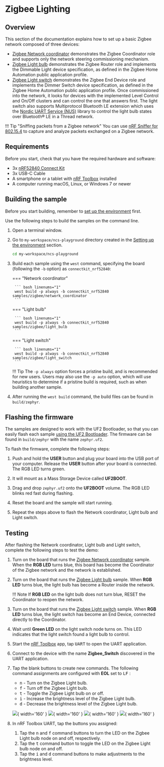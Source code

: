 # Zigbee Lighting

## Overview

This section of the documentation explains how to set up a basic Zigbee network composed of three devices:

- [Zigbee Network coordinator] demonstrates the Zigbee Coordinator role and supports only the network steering commissioning mechanism.
- [Zigbee Light bulb] demonstrates the Zigbee Router role and implements the Dimmable Light device specification, as defined in the Zigbee Home Automation public application profile.
- [Zigbee Light switch] demonstrates the Zigbee End Device role and implements the Dimmer Switch device specification, as defined in the Zigbee Home Automation public application profile. Once commissioned into the network, it looks for devices with the implemented Level Control and On/Off clusters and can control the one that answers first. The light switch also supports Multiprotocol Bluetooth LE extension which uses the [Nordic UART Service (NUS)] library to control the light bulb states over Bluetooth® LE in a Thread network.

!!! Tip "Sniffing packets from a Zigbee network" 
    You can use [nRF Sniffer for 802.15.4](../../../nrf802154-sniffer/index.md) to capture and analyze packets exchanged on a Zigbee network.

## Requirements

Before you start, check that you have the required hardware and software:

- 3x [nRF52840 Connect Kit](https://makerdiary.com/products/nrf52840-connectkit)
- 3x USB-C Cable
- A smartphone or a tablet with [nRF Toolbox] installed
- A computer running macOS, Linux, or Windows 7 or newer

## Building the sample

Before you start building, remember to [set up the environment](../../setup.md) first.

Use the following steps to build the samples on the command line.

1. Open a terminal window.

2. Go to `my-workspace/ncs-playground` directory created in the [Setting up the environment](../../setup.md#get-the-code) section.

    ``` bash linenums="1"
    cd my-workspace/ncs-playground
    ```

3. Build each sample using the `west` command, specifying the board (following the `-b` option) as `connectkit_nrf52840`:

    === "Network coordinator"

        ``` bash linenums="1"
        west build -p always -b connectkit_nrf52840 samples/zigbee/network_coordinator
        ``` 

    === "Light bulb"

        ``` bash linenums="1"
        west build -p always -b connectkit_nrf52840 samples/zigbee/light_bulb
        ```
    
    === "Light switch"

        ``` bash linenums="1"
        west build -p always -b connectkit_nrf52840 samples/zigbee/light_switch
        ```  

    !!! Tip
        The `-p always` option forces a pristine build, and is recommended for new users. Users may also use the `-p auto` option, which will use heuristics to determine if a pristine build is required, such as when building another sample.

4. After running the `west build` command, the build files can be found in `build/zephyr`.

## Flashing the firmware

The samples are designed to work with the UF2 Bootloader, so that you can easily flash each sample [using the UF2 Bootloader](../../../../programming/uf2boot.md). The firmware can be found in `build/zephyr` with the name `zephyr.uf2`.

To flash the firmware, complete the following steps:

1. Push and hold the __USER__ button and plug your board into the USB port of your computer. Release the __USER__ button after your board is connected. The RGB LED turns green.

2. It will mount as a Mass Storage Device called __UF2BOOT__.

3. Drag and drop `zephyr.uf2` onto the __UF2BOOT__ volume. The RGB LED blinks red fast during flashing.

4. Reset the board and the sample will start running.

5. Repeat the steps above to flash the Network coordinator, Light bulb and Light switch.

## Testing

After flashing the Network coordinator, Light bulb and Light switch, complete the following steps to test the demo:

1. Turn on the board that runs the [Zigbee Network coordinator] sample. When the __RGB LED__ turns blue, this board has become the Coordinator of the Zigbee network and the network is established.
2. Turn on the board that runs the [Zigbee Light bulb] sample. When __RGB LED__ turns blue, the light bulb has become a Router inside the network.

    !!! Note
        If __RGB LED__ on the light bulb does not turn blue, RESET the Coordinator to reopen the network.

3. Turn on the board that runs the [Zigbee Light switch] sample. When __RGB LED__ turns blue, the light switch has become an End Device, connected directly to the Coordinator.
4. Wait until __Green LED__ on the light switch node turns on. This LED indicates that the light switch found a light bulb to control.
5. Start the [nRF Toolbox] app, tap <kbd>UART</kbd> to open the UART application.
6. Connect to the device with the name __Zigbee_Switch__ discovered in the UART application.
7. Tap the blank buttons to create new commands. The following command assignments are configured with __EOL__ set to <kbd>LF</kbd> :

    * <kbd>n</kbd> - Turn on the Zigbee Light bulb.
    * <kbd>f</kbd> - Turn off the Zigbee Light bulb.
    * <kbd>t</kbd> - Toggle the Zigbee Light bulb on or off.
    * <kbd>i</kbd> - Increase the brightness level of the Zigbee Light bulb.
    * <kbd>d</kbd> - Decrease the brightness level of the Zigbee Light bulb.

    ![](../../../../assets/images/nrf_toolbox_uart.png){ width='160' }
    ![](../../../../assets/images/nrf_toolbox_uart_connect.png){ width='160' }
    ![](../../../../assets/images/nrf_toolbox_switch_conf.png){ width='160' }
    ![](../../../../assets/images/nrf_toolbox_zigbee_switch_ui.png){ width='160' }

8. In nRF Toolbox UART, tap the buttons you assigned:

    1. Tap the <kbd>n</kbd> and <kbd>f</kbd> command buttons to turn the LED on the Zigbee Light bulb node on and off, respectively.
    2. Tap the <kbd>t</kbd> command button to toggle the LED on the Zigbee Light bulb node on and off.
    3. Tap the <kbd>i</kbd> and <kbd>d</kbd> command buttons to make adjustments to the brightness level.

[Zigbee Network coordinator]: https://github.com/makerdiary/ncs-playground/tree/main/samples/zigbee/network_coordinator
[Zigbee Light switch]: https://github.com/makerdiary/ncs-playground/tree/main/samples/zigbee/light_switch
[Zigbee Light bulb]: https://github.com/makerdiary/ncs-playground/tree/main/samples/zigbee/light_bulb
[nRF Toolbox]: https://www.nordicsemi.com/Software-and-Tools/Development-Tools/nRF-Toolbox
[Nordic UART Service (NUS)]: https://developer.nordicsemi.com/nRF_Connect_SDK/doc/latest/nrf/libraries/bluetooth_services/services/nus.html#nus-service-readme